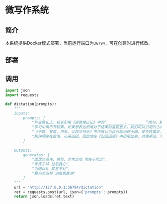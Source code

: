 # 微写作系统

## 简介

本系统提供Docker模式部署，当前运行端口为`36794`，可在创建时进行修改。

## 部署

<!-- ```sh
cd dictation
docker build  -t thucc-dictation:v0.0.1 .
docker run -d --runtime=nvidia -e NVIDIA_VISIBLE_DEVICES=8 -p 36794:80 --name thucc-dictation thucc-dictation:v0.0.1
``` -->

<!-- ```sh
cd dictation
docker build  -t thucc-dictation:v0.0.1 .
c
``` -->

## 调用

```python
import json
import requests

def dictation(prompts):
    """
    Inputs: 
        prompts: [
            "毕业典礼上，校长引用《游褒禅山记》中的“________，________”两句，勉励学生在成长路上竭诚尽志，努力拼搏，做到无怨无悔。 $$",
            "学习中离不开积累。如果想表达积累对于结果的重要意义，我们可以引用的古诗文名句有：“________，________。” $$",
            "《子路、曾皙、冉有、公西华侍坐》中冉有认为自己能治理小国，使百姓富足，但他又用“________，________”表明自己还不能以礼乐教化百姓。 $$",
            "陶渊明身在宦海，心系田园，因此他在《归园田居》中运用比喻、对偶手法，写出了“________，________”的诗句。 $$",
        ]
    
    Outputs:
        generates: [
            "而世之奇伟、瑰怪、非常之观 常在于险远",
            "青青子衿 悠悠我心",
            "为国以礼 其言不让",
            "羁鸟恋旧林 池鱼思故渊"
        ]
    """
    url = "http://127.0.0.1:36794/dictation"
    ret = requests.post(url, json={'prompts': prompts})
    return json.loads(ret.text)
```